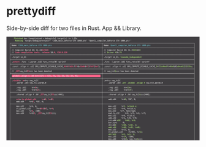 # prettydiff

Side-by-side diff for two files in Rust. App && Library.

![Main](/screens/main.png?raw=true)
